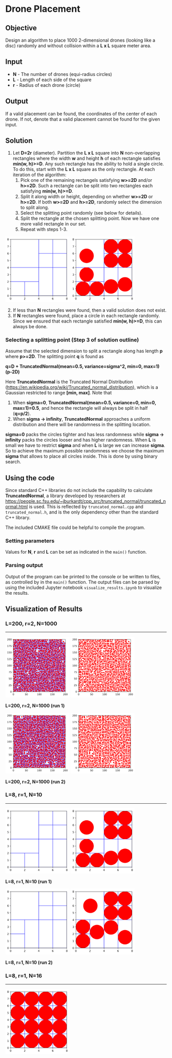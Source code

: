 # Drone Placement

## Objective

Design an algorithm to place 1000 2-dimensional drones (looking like a disc) randomly and without collision within a **L x L** square meter area.

## Input
- **N** - The number of drones (equi-radius circles)
- **L** - Length of each side of the square
- **r** - Radius of each drone (circle)

## Output

If a valid placement can be found, the coordinates of the center of each drone.  If not, denote that a valid placement cannot be found for the given input.

## Solution

1. Let **D=2r** (diameter). Partition the **L x L** square into **N** non-overlapping rectangles where the width **w** and height **h** of each rectangle satisfies **min(w, h)>=D**. Any such rectangle has the ability to hold a single circle. To do this, start with the **L x L** square as the only rectangle. At each iteration of the algorithm:
	1. Pick one of the remaining rectangels satisfying **w>=2D** and/or **h>=2D**. Such a rectangle can be split into two rectangles each satisfying **min(w, h)>=D**.
	1. Split it along width or height, depending on whether **w>=2D** or **h>=2D**. If both **w>=2D** and **h>=2D**, randomly select the dimension to split along.
	1. Select the splitting point randomly (see below for details).
	1. Split the rectangle at the chosen splitting point. Now we have one more valid rectangle in our set.
	1. Repeat with steps 1-3.
	
<img src="https://github.com/samurdhilbk/Drone-Placement/raw/master/plots/grid_only.png" width="200"> <img src="https://github.com/samurdhilbk/Drone-Placement/raw/master/plots/grid_plus_circles.png" width="200">

2. If less than **N** rectangles were found, then a valid solution does not exist.
3. If **N** rectangles were found, place a circle in each rectangle randomly. Since we ensured that each rectangle satisfied **min(w, h)>=D**, this can always be done.

### Selecting a splitting point (Step 3 of solution outline)

Assume that the selected dimension to split a rectangle along has length **p** where **p>=2D**. The splitting point **q** is found as

**q=D + TruncatedNormal(mean=0.5, variance=sigma^2, min=0, max=1) (p-2D)**

Here **TruncatedNormal** is the Truncated Normal Distribution (https://en.wikipedia.org/wiki/Truncated_normal_distribution), which is a Gaussian restricted to range **[min, max]**. Note that

1. When **sigma=0**, **TruncatedNormal(mean=0.5, variance=0, min=0, max=1)=0.5**, and hence the rectangle will always be split in half (**q=p/2**).
2. When **sigma -> infinity**, **TruncatedNormal** approaches a uniform distribution and there will be randomness in the splitting location.

**sigma=0** packs the circles tighter and has less randomness while **sigma -> infinity** packs the circles looser and has higher randomness. When **L** is small we have to restrict **sigma** and when **L** is large we can increase **sigma**. So to achieve the maximum possible randomness we choose the maximum **sigma** that allows to place all circles inside. This is done by using binary search.

## Using the code

Since standard C++ libraries do not include the capability to calculate **TruncatedNormal**, a library developed by researchers at https://people.sc.fsu.edu/~jburkardt/cpp_src/truncated_normal/truncated_normal.html is used. This is reflected by `truncated_normal.cpp` and `truncated_normal.h`, and is the only dependency other than the standard  C++ library.

The included CMAKE file could be helpful to compile the program.

### Setting parameters

Values for **N**,  **r** and **L** can be set as indicated in the `main()` function. 

### Parsing output

Output of the program can be printed to the console or be written to files, as controlled by in the `main()` function. The output files can be parsed by using the included Jupyter notebook `visualize_results.ipynb` to visualize the results.

## Visualization of Results

### **L=200, r=2, N=1000**
-------------

<img src="https://github.com/samurdhilbk/Drone-Placement/raw/master/plots/grid_plus_circles_200.png" width="200"> <img src="https://github.com/samurdhilbk/Drone-Placement/raw/master/plots/circles_only_200.png" width="200">

**L=200, r=2, N=1000 (run 1)**

<img src="https://github.com/samurdhilbk/Drone-Placement/raw/master/plots/grid_plus_circles_200_1.png" width="200"> <img src="https://github.com/samurdhilbk/Drone-Placement/raw/master/plots/circles_only_200_1.png" width="200">

**L=200, r=2, N=1000 (run 2)**

### **L=8, r=1, N=10**
-------------

<img src="https://github.com/samurdhilbk/Drone-Placement/raw/master/plots/grid_only.png" width="200"> <img src="https://github.com/samurdhilbk/Drone-Placement/raw/master/plots/grid_plus_circles.png" width="200">

**L=8, r=1, N=10 (run 1)**

<img src="https://github.com/samurdhilbk/Drone-Placement/raw/master/plots/grid_only_1.png" width="200"> <img src="https://github.com/samurdhilbk/Drone-Placement/raw/master/plots/grid_plus_circles_1.png" width="200">

**L=8, r=1, N=10 (run 2)**

### **L=8, r=1, N=16**
-------------
<img src="https://github.com/samurdhilbk/Drone-Placement/raw/master/plots/grid_and_circles_16.png" width="200">
